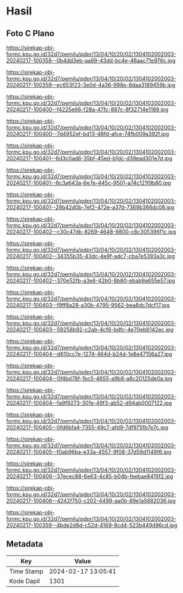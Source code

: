 # Hasil

## Foto C Plano

https://sirekap-obj-formc.kpu.go.id/32d7/pemilu/pdpr/13/04/10/20/02/1304102002003-20240217-100358--0b4dd3eb-aa69-43dd-bc4e-46aac71e976c.jpg

https://sirekap-obj-formc.kpu.go.id/32d7/pemilu/pdpr/13/04/10/20/02/1304102002003-20240217-100359--ec653f23-3e0d-4a36-998e-8daa3189459b.jpg

https://sirekap-obj-formc.kpu.go.id/32d7/pemilu/pdpr/13/04/10/20/02/1304102002003-20240217-100400--f4225e66-f28a-47fc-887c-8f32714e1189.jpg

https://sirekap-obj-formc.kpu.go.id/32d7/pemilu/pdpr/13/04/10/20/02/1304102002003-20240217-100400--7d4952ef-bd13-48fd-afce-74fb009a392f.jpg

https://sirekap-obj-formc.kpu.go.id/32d7/pemilu/pdpr/13/04/10/20/02/1304102002003-20240217-100401--6d3c0ad6-35bf-45ed-b1dc-d39ead301e7d.jpg

https://sirekap-obj-formc.kpu.go.id/32d7/pemilu/pdpr/13/04/10/20/02/1304102002003-20240217-100401--6c3a643a-6e7e-445c-9501-a74c121f9b80.jpg

https://sirekap-obj-formc.kpu.go.id/32d7/pemilu/pdpr/13/04/10/20/02/1304102002003-20240217-100401--29b42d0b-7ef2-472e-a37d-7369b366dc08.jpg

https://sirekap-obj-formc.kpu.go.id/32d7/pemilu/pdpr/13/04/10/20/02/1304102002003-20240217-100402--c30c47db-8269-4648-9800-c8c305396f1c.jpg

https://sirekap-obj-formc.kpu.go.id/32d7/pemilu/pdpr/13/04/10/20/02/1304102002003-20240217-100402--34355b35-43dc-4e9f-adc7-cba7e5393a3c.jpg

https://sirekap-obj-formc.kpu.go.id/32d7/pemilu/pdpr/13/04/10/20/02/1304102002003-20240217-100402--370e52fb-a3e6-42b0-8b80-ebab9a655e57.jpg

https://sirekap-obj-formc.kpu.go.id/32d7/pemilu/pdpr/13/04/10/20/02/1304102002003-20240217-100403--f9ff8a28-a30b-4795-9562-bea8dc7dcf17.jpg

https://sirekap-obj-formc.kpu.go.id/32d7/pemilu/pdpr/13/04/10/20/02/1304102002003-20240217-100403--59258b92-c2ab-4cf6-bdfc-4e70eb6142ec.jpg

https://sirekap-obj-formc.kpu.go.id/32d7/pemilu/pdpr/13/04/10/20/02/1304102002003-20240217-100404--d610cc7e-1274-464d-b24d-1e8e47156a27.jpg

https://sirekap-obj-formc.kpu.go.id/32d7/pemilu/pdpr/13/04/10/20/02/1304102002003-20240217-100404--0f4bd78f-1bc5-4655-a9b8-a8c20125de0a.jpg

https://sirekap-obj-formc.kpu.go.id/32d7/pemilu/pdpr/13/04/10/20/02/1304102002003-20240217-100404--fa9f9273-301e-49f3-ab52-d94ab0007122.jpg

https://sirekap-obj-formc.kpu.go.id/32d7/pemilu/pdpr/13/04/10/20/02/1304102002003-20240217-100405--0fd6bfa4-7355-49c7-afd9-7df975fb7e7c.jpg

https://sirekap-obj-formc.kpu.go.id/32d7/pemilu/pdpr/13/04/10/20/02/1304102002003-20240217-100405--f0ab96ba-e33a-4557-9f08-37d59d1148f6.jpg

https://sirekap-obj-formc.kpu.go.id/32d7/pemilu/pdpr/13/04/10/20/02/1304102002003-20240217-100406--37ecec88-6e63-4c85-b04b-feebae8415f2.jpg

https://sirekap-obj-formc.kpu.go.id/32d7/pemilu/pdpr/13/04/10/20/02/1304102002003-20240217-100406--4242f750-c202-4499-aa0b-89e1a5682036.jpg

https://sirekap-obj-formc.kpu.go.id/32d7/pemilu/pdpr/13/04/10/20/02/1304102002003-20240217-100359--4bde2d8d-c52d-4169-8cd4-523b449d96cd.jpg


## Metadata

| Key        | Value               |
| ---------- | ------------------- |
| Time Stamp | 2024-02-17 13:05:41 |
| Kode Dapil | 1301                |



